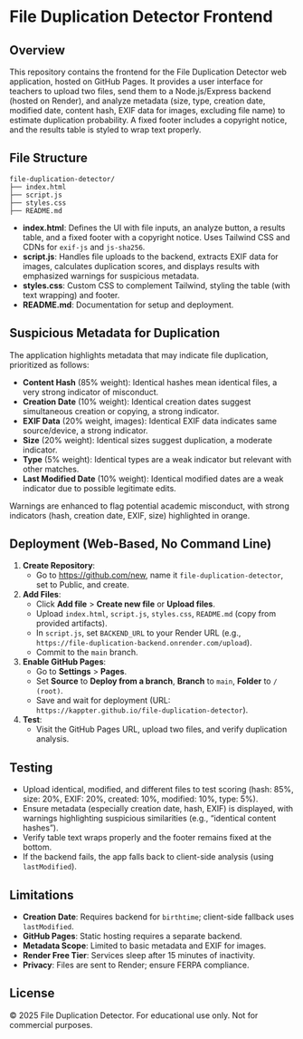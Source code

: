 # File Duplication Detector Frontend

## Overview
This repository contains the frontend for the File Duplication Detector web application, hosted on GitHub Pages. It provides a user interface for teachers to upload two files, send them to a Node.js/Express backend (hosted on Render), and analyze metadata (size, type, creation date, modified date, content hash, EXIF data for images, excluding file name) to estimate duplication probability. A fixed footer includes a copyright notice, and the results table is styled to wrap text properly.

## File Structure
```
file-duplication-detector/
├── index.html
├── script.js
├── styles.css
├── README.md
```

- **index.html**: Defines the UI with file inputs, an analyze button, a results table, and a fixed footer with a copyright notice. Uses Tailwind CSS and CDNs for `exif-js` and `js-sha256`.
- **script.js**: Handles file uploads to the backend, extracts EXIF data for images, calculates duplication scores, and displays results with emphasized warnings for suspicious metadata.
- **styles.css**: Custom CSS to complement Tailwind, styling the table (with text wrapping) and footer.
- **README.md**: Documentation for setup and deployment.

## Suspicious Metadata for Duplication
The application highlights metadata that may indicate file duplication, prioritized as follows:
- **Content Hash** (85% weight): Identical hashes mean identical files, a very strong indicator of misconduct.
- **Creation Date** (10% weight): Identical creation dates suggest simultaneous creation or copying, a strong indicator.
- **EXIF Data** (20% weight, images): Identical EXIF data indicates same source/device, a strong indicator.
- **Size** (20% weight): Identical sizes suggest duplication, a moderate indicator.
- **Type** (5% weight): Identical types are a weak indicator but relevant with other matches.
- **Last Modified Date** (10% weight): Identical modified dates are a weak indicator due to possible legitimate edits.

Warnings are enhanced to flag potential academic misconduct, with strong indicators (hash, creation date, EXIF, size) highlighted in orange.

## Deployment (Web-Based, No Command Line)
1. **Create Repository**:
   - Go to https://github.com/new, name it `file-duplication-detector`, set to Public, and create.
2. **Add Files**:
   - Click **Add file** > **Create new file** or **Upload files**.
   - Upload `index.html`, `script.js`, `styles.css`, `README.md` (copy from provided artifacts).
   - In `script.js`, set `BACKEND_URL` to your Render URL (e.g., `https://file-duplication-backend.onrender.com/upload`).
   - Commit to the `main` branch.
3. **Enable GitHub Pages**:
   - Go to **Settings** > **Pages**.
   - Set **Source** to **Deploy from a branch**, **Branch** to `main`, **Folder** to `/ (root)`.
   - Save and wait for deployment (URL: `https://kappter.github.io/file-duplication-detector`).
4. **Test**:
   - Visit the GitHub Pages URL, upload two files, and verify duplication analysis.

## Testing
- Upload identical, modified, and different files to test scoring (hash: 85%, size: 20%, EXIF: 20%, created: 10%, modified: 10%, type: 5%).
- Ensure metadata (especially creation date, hash, EXIF) is displayed, with warnings highlighting suspicious similarities (e.g., “identical content hashes”).
- Verify table text wraps properly and the footer remains fixed at the bottom.
- If the backend fails, the app falls back to client-side analysis (using `lastModified`).

## Limitations
- **Creation Date**: Requires backend for `birthtime`; client-side fallback uses `lastModified`.
- **GitHub Pages**: Static hosting requires a separate backend.
- **Metadata Scope**: Limited to basic metadata and EXIF for images.
- **Render Free Tier**: Services sleep after 15 minutes of inactivity.
- **Privacy**: Files are sent to Render; ensure FERPA compliance.

## License
© 2025 File Duplication Detector. For educational use only. Not for commercial purposes.